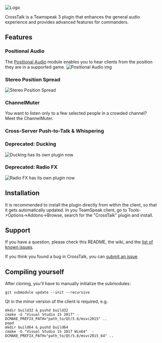 ![Logo](https://github.com/thorwe/CrossTalk/raw/master/res/logo_320x60.png "CrossTalk")

CrossTalk is a Teamspeak 3 plugin that enhances the general audio experience and provides advanced features for commanders.

[pledgie]: https://www.pledgie.com/campaigns/18898

## Features

### Positional Audio
The [Positional Audio](https://github.com/thorwe/CrossTalk/wiki/Positional-Audio "Positional Audio") module enables you to hear clients from the position they are in a supported game.
![Positional Audio img](https://github.com/thorwe/CrossTalk/raw/master/misc/ct_screenie_posa.png "Positional Audio")

### Stereo Position Spread  
![Stereo Position Spread](https://github.com/thorwe/CrossTalk/raw/master/misc/ct_screenie_ps.png "Stereo Position Spread")

### ChannelMuter
You want to listen only to a few selected people in a crowded channel? Meet the ChannelMuter.
### Cross-Server Push-to-Talk & Whispering

### Deprecated: Ducking
![Ducking has its own plugin now](https://github.com/thorwe/teamspeak-plugin-ducker)

### Deprecated: Radio FX
![Radio FX has its own plugin now](https://github.com/thorwe/teamspeak-plugin-radiofx)

## Installation
It is recommended to install the plugin directly from within the client, so that it gets automatically updated. In you TeamSpeak client, go to Tools->Options->Addons->Browse, search for the "CrossTalk" plugin and install.

## Support

If you have a question, please check this README, the wiki, and the [list of
known issues][troubleshoot].

[troubleshoot]: https://github.com/thorwe/CrossTalk/wiki/Troubleshoot

If you think you found a bug in CrossTalk, you can [submit an issue](https://github.com/thorwe/CrossTalk/issues/new).

## Compiling yourself
After cloning, you'll have to manually initialize the submodules:
```
git submodule update --init --recursive
```

Qt in the minor version of the client is required, e.g.

```
mkdir build32 & pushd build32
cmake -G "Visual Studio 15 2017" -DCMAKE_PREFIX_PATH="path_to/Qt/5.6/msvc2015" ..
popd
mkdir build64 & pushd build64
cmake -G "Visual Studio 15 2017 Win64"  -DCMAKE_PREFIX_PATH="path_to/Qt/5.6/msvc2015_64" ..
```
